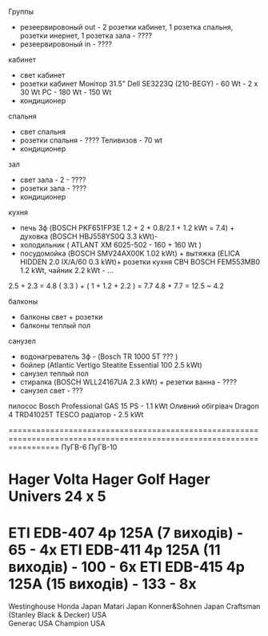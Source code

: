 Группы 
* резеервировоный out - 2 розетки кабинет, 1 розетка спальня, розетки инернет, 1 розетка зала - ???? 
* резеервировоный in - ????

кабинет
* свет кабинет
* розетки кабинет
  Монітор 31.5" Dell SE3223Q (210-BEGY) - 60 Wt - 2 x 30 Wt
  PC - 180 Wt - 150 Wt
* кондиционер

спальня
* свет спальня 
* розетки спальня - ????
  Теливизов - 70 wt
* кондиционер


зал
* свет зала - 2 - ????
* розетки зала - ????
* кондиционер 

кухня
* печь 3ф (BOSCH PKF651FP3E  1.2 + 2 + 0.8/2.1 + 1.2 kWt = 7.4) + 
  духовка (BOSCH HBJ558YS0Q 3.3 kWt)- 
* холодильник ( ATLANT ХМ 6025-502 - 160 + 160 Wt )
* посудомойка (BOSCH SMV24AX00K 1.02 kWt) + 
  вытяжка (ELICA HIDDEN 2.0 IX/A/60 0.3 kWt)+ 
  розетки кухня 
    СВЧ BOSCH FEM553MB0 1.2 kWt, 
    чайник 2.2 kWt - ... 

2.5 + 2.3 = 4.8
( 3.3 ) + ( 1  + 1.2 + 2.2 ) = 7.7
4.8 + 7.7 = 12.5 ~ 4.2

балконы
* балконы свет + розетки
* балконы теплый пол

санузел
* водонагреватель 3ф - (Bosch TR 1000 5T ??? )
* бойлер (Atlantic Vertigo Steatite Essential 100  2.5 kWt)
* санузел теплый пол
* стиралка (BOSCH WLL24167UA 2.3 kWt) + резетки ванна - ????
* санузел свет - ???

пилосос Bosch Professional GAS 15 PS - 1.1 kWt
Оливний обігрівач Dragon 4 TRD41025T TESCO радіатор - 2.5 kWt


=======================================================================================================================
ПуГВ-6
ПуГВ-10

Hager Volta
Hager Golf
Hager Univers 24 x 5
=======================================================================================================================
ETI EDB-407 4p 125A (7 виходів)  -  65 - 4x
ETI EDB-411 4p 125A (11 виходів) - 100 - 6x
ETI EDB-415 4p 125A (15 виходів) - 133 - 8x
=======================================================================================================================

Westinghouse
Honda                                   Japan
Matari                                  Japan
Konner&Sohnen                           Japan
Craftsman (Stanley Black & Decker)       USA  
Generac                                  USA
Champion                                 USA